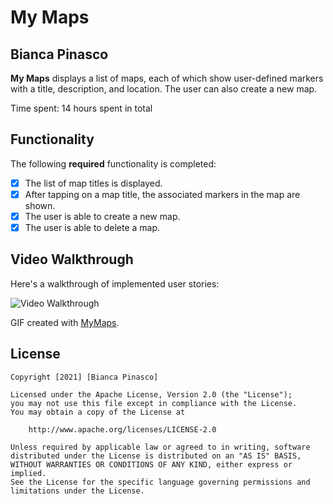 # My Maps

## Bianca Pinasco

**My Maps** displays a list of maps, each of which show user-defined markers with a title, description, and location. The user can also create a new map.

Time spent: 14 hours spent in total

## Functionality

The following **required** functionality is completed:

* [x] The list of map titles is displayed.
* [x] After tapping on a map title, the associated markers in the map are shown.
* [x] The user is able to create a new map.
* [x] The user is able to delete a map.

## Video Walkthrough

Here's a walkthrough of implemented user stories:

<img src='https://j.gifs.com/NOE2K8.gif' title='Video Walkthrough' width='' alt='Video Walkthrough' />

GIF created with [MyMaps](http://gifs.com).

## License

    Copyright [2021] [Bianca Pinasco]

    Licensed under the Apache License, Version 2.0 (the "License");
    you may not use this file except in compliance with the License.
    You may obtain a copy of the License at

        http://www.apache.org/licenses/LICENSE-2.0

    Unless required by applicable law or agreed to in writing, software
    distributed under the License is distributed on an "AS IS" BASIS,
    WITHOUT WARRANTIES OR CONDITIONS OF ANY KIND, either express or implied.
    See the License for the specific language governing permissions and
    limitations under the License.